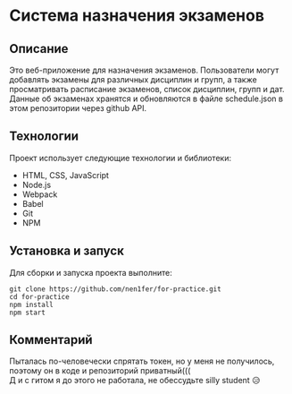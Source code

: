 # Система назначения экзаменов

## Описание

Это веб-приложение для назначения экзаменов. Пользователи могут добавлять экзамены для различных дисциплин и групп, а также просматривать расписание экзаменов, список дисциплин, групп и дат. Данные об экзаменах хранятся и обновляются в файле schedule.json в этом репозитории через github API.

## Технологии

Проект использует следующие технологии и библиотеки:

- HTML, CSS, JavaScript
- Node.js
- Webpack
- Babel
- Git
- NPM

## Установка и запуск

Для сборки и запуска проекта выполните:

    
    git clone https://github.com/nen1fer/for-practice.git
    cd for-practice
    npm install
    npm start
## Комментарий

Пыталась по-человечески спрятать токен, но у меня не получилось, поэтому он в коде и репозиторий приватный(((  
Д и с гитом я до этого не работала, не обессудьте silly student :disappointed_relieved:
